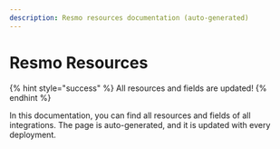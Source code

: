 ```yaml
---
description: Resmo resources documentation (auto-generated)
---
```


# Resmo Resources

{% hint style="success" %}
All resources and fields are updated!
{% endhint %}

In this documentation, you can find all resources and fields of all integrations. The page is auto-generated, and it is updated with every deployment.